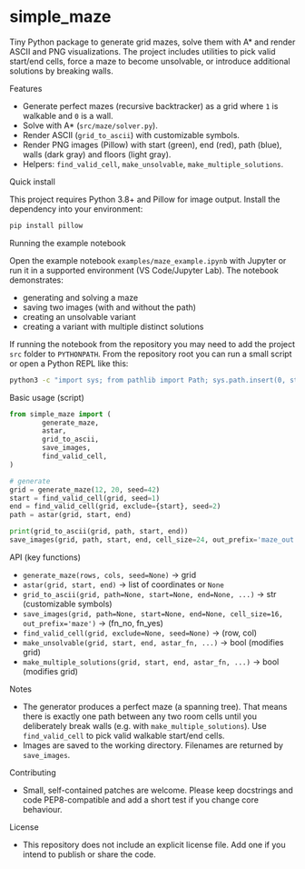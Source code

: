 # simple_maze

Tiny Python package to generate grid mazes, solve them with A* and render
ASCII and PNG visualizations. The project includes utilities to pick valid
start/end cells, force a maze to become unsolvable, or introduce additional
solutions by breaking walls.

Features
- Generate perfect mazes (recursive backtracker) as a grid where `1` is
	walkable and `0` is a wall.
- Solve with A* (`src/maze/solver.py`).
- Render ASCII (`grid_to_ascii`) with customizable symbols.
- Render PNG images (Pillow) with start (green), end (red), path (blue),
	walls (dark gray) and floors (light gray).
- Helpers: `find_valid_cell`, `make_unsolvable`, `make_multiple_solutions`.

Quick install

This project requires Python 3.8+ and Pillow for image output. Install the
dependency into your environment:

```bash
pip install pillow
```

Running the example notebook

Open the example notebook `examples/maze_example.ipynb` with Jupyter or run it
in a supported environment (VS Code/Jupyter Lab). The notebook demonstrates:
- generating and solving a maze
- saving two images (with and without the path)
- creating an unsolvable variant
- creating a variant with multiple distinct solutions

If running the notebook from the repository you may need to add the project
`src` folder to `PYTHONPATH`. From the repository root you can run a small
script or open a Python REPL like this:

```bash
python3 -c "import sys; from pathlib import Path; sys.path.insert(0, str(Path('src').resolve())); from simple_maze import generate_maze, astar, grid_to_ascii; g=generate_maze(12,20,seed=42); print(grid_to_ascii(g, None))"
```

Basic usage (script)

```python
from simple_maze import (
		generate_maze,
		astar,
		grid_to_ascii,
		save_images,
		find_valid_cell,
)

# generate
grid = generate_maze(12, 20, seed=42)
start = find_valid_cell(grid, seed=1)
end = find_valid_cell(grid, exclude={start}, seed=2)
path = astar(grid, start, end)

print(grid_to_ascii(grid, path, start, end))
save_images(grid, path, start, end, cell_size=24, out_prefix='maze_out')
```

API (key functions)
- `generate_maze(rows, cols, seed=None)` -> grid
- `astar(grid, start, end)` -> list of coordinates or `None`
- `grid_to_ascii(grid, path=None, start=None, end=None, ...)` -> str (customizable symbols)
- `save_images(grid, path=None, start=None, end=None, cell_size=16, out_prefix='maze')` -> (fn_no, fn_yes)
- `find_valid_cell(grid, exclude=None, seed=None)` -> (row, col)
- `make_unsolvable(grid, start, end, astar_fn, ...)` -> bool (modifies grid)
- `make_multiple_solutions(grid, start, end, astar_fn, ...)` -> bool (modifies grid)

Notes
- The generator produces a perfect maze (a spanning tree). That means there
	is exactly one path between any two room cells until you deliberately
	break walls (e.g. with `make_multiple_solutions`). Use `find_valid_cell`
	to pick valid walkable start/end cells.
- Images are saved to the working directory. Filenames are returned by
	`save_images`.

Contributing
- Small, self-contained patches are welcome. Please keep docstrings and
	code PEP8-compatible and add a short test if you change core behaviour.

License
- This repository does not include an explicit license file. Add one if you
	intend to publish or share the code.
